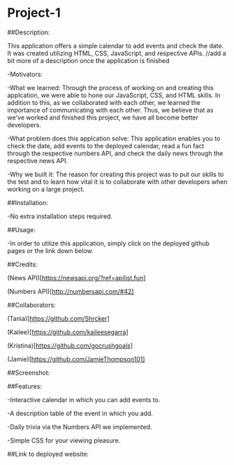 # Project-1

##Description:

This application offers a simple calendar to add events and check the date. It was created utilizing HTML, CSS, JavaScript, and respective APIs. //add a bit more of a description once the application is finished

-Motivators:

-What we learned: Through the process of working on and creating this applcation, we were able to hone our JavaScript, CSS, and HTML skills. In addition to this, as we collaborated with each other, we learned the importance of communicating with each other. Thus, we believe that as we've worked and finished this project, we have all become better developers.

-What problem does this applcation solve: This application enables you to check the date, add events to the deployed calendar, read a fun fact through the respective numbers API, and check the daily news through the respective news API.

-Why we built it: The reason for creating this project was to put our skills to the test and to learn how vital it is to collaborate with other developers when working on a large project.

##Installation:

-No extra installation steps required.

##Usage:

-In order to utilize this application, simply click on the deployed github pages or the link down below.

##Credits:

(News API)[https://newsapi.org/?ref=apilist.fun]

(Numbers API)[http://numbersapi.com/#42]

##Collaborators:

(Tania)[https://github.com/Shrcker]

(Kailee)[https://github.com/kaileesegarra]

(Kristina)[https://github.com/gocrushgoals]

(Jamie)[https://github.com/JamieThompson101]

##Screenshot:


##Features:

-Interactive calendar in which you can add events to.

-A description table of the event in which you add.

-Daily trivia via the Numbers API we implemented.

-Simple CSS for your viewing pleasure.


##Link to deployed website:

